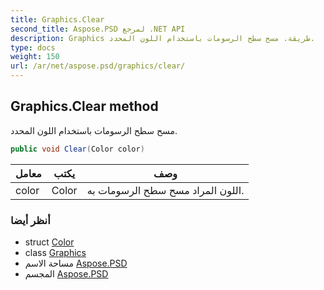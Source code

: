 ```yaml
---
title: Graphics.Clear
second_title: Aspose.PSD لمرجع .NET API
description: Graphics طريقة. مسح سطح الرسومات باستخدام اللون المحدد.
type: docs
weight: 150
url: /ar/net/aspose.psd/graphics/clear/
---
```

## Graphics.Clear method

مسح سطح الرسومات باستخدام اللون المحدد.

```csharp
public void Clear(Color color)
```

| معامل | يكتب | وصف |
| --- | --- | --- |
| color | Color | اللون المراد مسح سطح الرسومات به. |

### أنظر أيضا

* struct [Color](../../color/)
* class [Graphics](../)
* مساحة الاسم [Aspose.PSD](../../graphics/)
* المجسم [Aspose.PSD](../../../)


